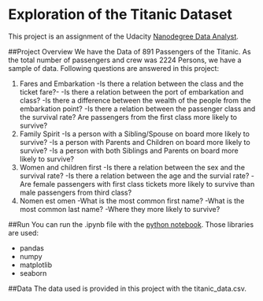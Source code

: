# Exploration of the Titanic Dataset
This project is an assignment of the Udacity [Nanodegree Data Analyst](https://www.udacity.com/course/data-analyst-nanodegree--nd002).

##Project Overview
We have the Data of 891 Passengers of the Titanic. As the total number of passengers and crew was 2224 Persons, we have a sample of data.
Following questions are answered in this project:

1. Fares and Embarkation
-Is there a relation between the class and the ticket fare?-
-Is there a relation between the port of embarkation and class?
-Is there a difference between the wealth of the people from the embarkation point?
-Is there a relation between the passenger class and the survival rate? Are passengers from the first class more likely to survive?
2. Family Spirit
-Is a person with a Sibling/Spouse on board more likely to survive?
-Is a person with Parents and Children on board more likely to survive?
-Is a person with both Siblings and Parents on board more likely to survive?
3. Women and children first
-Is there a relation between the sex and the survival rate?
-Is there a relation between the age and the survial rate?
-Are female passengers with first class tickets more likely to survive than male passengers from third class?
4. Nomen est omen
-What is the most common first name?
-What is the most common last name?
-Where they more likely to survive?

##Run
You can run the .ipynb file with the [python notebook](https://ipython.org/notebook.html).
Those libraries are used:
- pandas
- numpy
- matplotlib
- seaborn

##Data
The data used is provided in this project with the titanic_data.csv.
 

